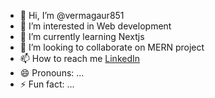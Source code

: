 - 👋 Hi, I’m @vermagaur851
- 👀 I’m interested in Web development
- 🌱 I’m currently learning Nextjs
- 💞️ I’m looking to collaborate on MERN project
- 📫 How to reach me <a style="color:#222" href="https://www.linkedin.com/in/gaurav-verma-8b0778236/">LinkedIn</a>
- 😄 Pronouns: ...
- ⚡ Fun fact: ...

<!---
vermagaur851/vermagaur851 is a ✨ special ✨ repository because its `README.md` (this file) appears on your GitHub profile.
You can click the Preview link to take a look at your changes.
--->
